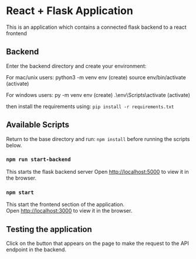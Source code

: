 # React + Flask Application

This is an application which contains a connected flask backend to a react frontend

## Backend
Enter the backend directory and create your environment:

For mac/unix users: python3 -m venv env   (create)
                    source env/bin/activate (activate)

For windows users: py -m venv env (create)
				   .\env\Scripts\activate (activate)

then install the requirements using:
`pip install -r requirements.txt`

## Available Scripts

Return to the base directory and run: `npm install` before running the scripts below.
### `npm run start-backend`
This starts the flask backend server
Open [http://localhost:5000](http://localhost:5000) to view it in the browser.

### `npm start`

This start the frontend section of the application.\
Open [http://localhost:3000](http://localhost:3000) to view it in the browser.

## Testing the application
Click on the button that appears on the page to make the request to the API endpoint in the backend. 
